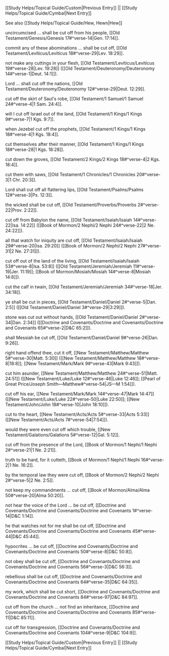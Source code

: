 [[Study Helps/Topical Guide/Custom|Previous Entry]]  ||  [[Study Helps/Topical Guide/Cymbal|Next Entry]]

 See also [[Study Helps/Topical Guide/Hew, Hewn|Hew]]

 uncircumcised ... shall be cut off from his people, [[Old Testament/Genesis/Genesis 17#^verse-14|Gen. 17:14]].

 commit any of these abominations ... shall be cut off, [[Old Testament/Leviticus/Leviticus 18#^verse-29|Lev. 18:29]].

 not make any cuttings in your flesh, [[Old Testament/Leviticus/Leviticus 19#^verse-28|Lev. 19:28]] ([[Old Testament/Deuteronomy/Deuteronomy 14#^verse-1|Deut. 14:1]]).

 Lord ... shall cut off the nations, [[Old Testament/Deuteronomy/Deuteronomy 12#^verse-29|Deut. 12:29]].

 cut off the skirt of Saul's robe, [[Old Testament/1 Samuel/1 Samuel 24#^verse-4|1 Sam. 24:4]].

 will I cut off Israel out of the land, [[Old Testament/1 Kings/1 Kings 9#^verse-7|1 Kgs. 9:7]].

 when Jezebel cut off the prophets, [[Old Testament/1 Kings/1 Kings 18#^verse-4|1 Kgs. 18:4]].

 cut themselves after their manner, [[Old Testament/1 Kings/1 Kings 18#^verse-28|1 Kgs. 18:28]].

 cut down the groves, [[Old Testament/2 Kings/2 Kings 18#^verse-4|2 Kgs. 18:4]].

 cut them with saws, [[Old Testament/1 Chronicles/1 Chronicles 20#^verse-3|1 Chr. 20:3]].

 Lord shall cut off all flattering lips, [[Old Testament/Psalms/Psalms 12#^verse-3|Ps. 12:3]].

 the wicked shall be cut off, [[Old Testament/Proverbs/Proverbs 2#^verse-22|Prov. 2:22]].

 cut off from Babylon the name, [[Old Testament/Isaiah/Isaiah 14#^verse-22|Isa. 14:22]] ([[Book of Mormon/2 Nephi/2 Nephi 24#^verse-22|2 Ne. 24:22]]).

 all that watch for iniquity are cut off, [[Old Testament/Isaiah/Isaiah 29#^verse-20|Isa. 29:20]] ([[Book of Mormon/2 Nephi/2 Nephi 27#^verse-31|2 Ne. 27:31]]).

 cut off out of the land of the living, [[Old Testament/Isaiah/Isaiah 53#^verse-8|Isa. 53:8]] ([[Old Testament/Jeremiah/Jeremiah 11#^verse-19|Jer. 11:19]]; [[Book of Mormon/Mosiah/Mosiah 14#^verse-8|Mosiah 14:8]]).

 cut the calf in twain, [[Old Testament/Jeremiah/Jeremiah 34#^verse-18|Jer. 34:18]].

 ye shall be cut in pieces, [[Old Testament/Daniel/Daniel 2#^verse-5|Dan. 2:5]] ([[Old Testament/Daniel/Daniel 3#^verse-29|3:29]]).

 stone was cut out without hands, [[Old Testament/Daniel/Daniel 2#^verse-34|Dan. 2:34]] ([[Doctrine and Covenants/Doctrine and Covenants/Doctrine and Covenants 65#^verse-2|D&C 65:2]]).

 shall Messiah be cut off, [[Old Testament/Daniel/Daniel 9#^verse-26|Dan. 9:26]].

 right hand offend thee, cut it off, [[New Testament/Matthew/Matthew 5#^verse-30|Matt. 5:30]] ([[New Testament/Matthew/Matthew 18#^verse-8|18:8]]; [[New Testament/Mark/Mark 9#^verse-43|Mark 9:43]]).

 cut him asunder, [[New Testament/Matthew/Matthew 24#^verse-51|Matt. 24:51]] ([[New Testament/Luke/Luke 12#^verse-46|Luke 12:46]]; [[Pearl of Great Price/Joseph Smith—Matthew#^verse-54|JS—M 1:54]]).

 cut off his ear, [[New Testament/Mark/Mark 14#^verse-47|Mark 14:47]] ([[New Testament/Luke/Luke 22#^verse-50|Luke 22:50]]; [[New Testament/John/John 18#^verse-10|John 18:10]]).

 cut to the heart, [[New Testament/Acts/Acts 5#^verse-33|Acts 5:33]] ([[New Testament/Acts/Acts 7#^verse-54|7:54]]).

 would they were even cut off which trouble, [[New Testament/Galations/Galations 5#^verse-12|Gal. 5:12]].

 cut off from the presence of the Lord, [[Book of Mormon/1 Nephi/1 Nephi 2#^verse-21|1 Ne. 2:21]].

 truth to be hard, for it cutteth, [[Book of Mormon/1 Nephi/1 Nephi 16#^verse-2|1 Ne. 16:2]].

 by the temporal law they were cut off, [[Book of Mormon/2 Nephi/2 Nephi 2#^verse-5|2 Ne. 2:5]].

 not keep my commandments ... cut off, [[Book of Mormon/Alma/Alma 50#^verse-20|Alma 50:20]].

 not hear the voice of the Lord ... be cut off, [[Doctrine and Covenants/Doctrine and Covenants/Doctrine and Covenants 1#^verse-14|D&C 1:14]].

 he that watches not for me shall be cut off, [[Doctrine and Covenants/Doctrine and Covenants/Doctrine and Covenants 45#^verse-44|D&C 45:44]].

 hypocrites ... be cut off, [[Doctrine and Covenants/Doctrine and Covenants/Doctrine and Covenants 50#^verse-8|D&C 50:8]].

 not obey shall be cut off, [[Doctrine and Covenants/Doctrine and Covenants/Doctrine and Covenants 56#^verse-3|D&C 56:3]].

 rebellious shall be cut off, [[Doctrine and Covenants/Doctrine and Covenants/Doctrine and Covenants 64#^verse-35|D&C 64:35]].

 my work, which shall be cut short, [[Doctrine and Covenants/Doctrine and Covenants/Doctrine and Covenants 84#^verse-97|D&C 84:97]].

 cut off from the church ... not find an inheritance, [[Doctrine and Covenants/Doctrine and Covenants/Doctrine and Covenants 85#^verse-11|D&C 85:11]].

 cut off for transgression, [[Doctrine and Covenants/Doctrine and Covenants/Doctrine and Covenants 104#^verse-9|D&C 104:9]].

[[Study Helps/Topical Guide/Custom|Previous Entry]]  ||  [[Study Helps/Topical Guide/Cymbal|Next Entry]]